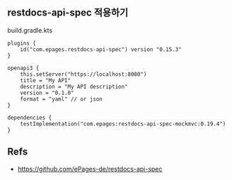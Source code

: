 

## restdocs-api-spec 적용하기

build.gradle.kts
```
plugins {
    id("com.epages.restdocs-api-spec") version "0.15.3"
}

openapi3 {
    this.setServer("https://localhost:8080") 
    title = "My API"
    description = "My API description"
    version = "0.1.0"
    format = "yaml" // or json
}

dependencies {
    testImplementation("com.epages:restdocs-api-spec-mockmvc:0.19.4")
}
```

## Refs
- https://github.com/ePages-de/restdocs-api-spec

